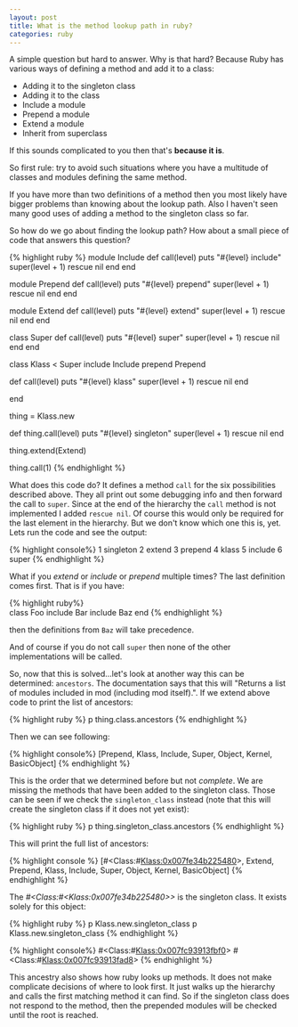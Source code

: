 ```yaml
---
layout: post
title: What is the method lookup path in ruby?
categories: ruby
---
```



A simple question but hard to answer. Why is that hard? Because Ruby has various ways of defining a method and add it to a class:

* Adding it to the singleton class
* Adding it to the class
* Include a module
* Prepend a module
* Extend a module
* Inherit from superclass

If this sounds complicated to you then that's __because it is__.

So first rule: try to avoid such situations where you have a multitude of classes and modules defining the same method.

If you have more than two definitions of a method then you most likely have bigger problems than knowing about the lookup path.
Also I haven't seen many good uses of adding a method to the singleton class so far.

So how do we go about finding the lookup path? How about a small piece of code that answers this question?

{% highlight ruby %}
module Include
  def call(level)
    puts "#{level} include"
    super(level + 1) rescue nil
  end
end

module Prepend
  def call(level)
    puts "#{level} prepend"
    super(level + 1) rescue nil
  end
end

module Extend
  def call(level)
    puts "#{level} extend"
    super(level + 1) rescue nil
  end
end

class Super
  def call(level)
    puts "#{level} super"
    super(level + 1) rescue nil
  end
end

class Klass < Super
  include Include
  prepend Prepend


  def call(level)
    puts "#{level} klass"
    super(level + 1) rescue nil
  end

end

thing = Klass.new


def thing.call(level)
  puts "#{level} singleton"
  super(level + 1) rescue nil
end

thing.extend(Extend)


thing.call(1)
{% endhighlight %}

What does this code do? It defines a method ```call``` for the six possibilities described above. They all print out some debugging info and then forward the call to ```super```. Since at the end of the hierarchy the ```call``` method is not implemented I added ```rescue nil```. Of course this would only be required for the last element in the hierarchy. But we don't know which one this is, yet. Lets run the code and see the output:

{% highlight console%}
1 singleton
2 extend
3 prepend
4 klass
5 include
6 super
{% endhighlight %}

What if you _extend_ or _include_ or _prepend_ multiple times? The last definition comes first. That is if you have:

{% highlight ruby%}  
class Foo
  include Bar
  include Baz
end
{% endhighlight %}

then the definitions from ```Baz``` will take precedence.

And of course if you do not call ```super``` then none of the other implementations will be called.

So, now that this is solved...let's look at another way this can be determined: ```ancestors```. The documentation says that this will "Returns a list of modules included in mod (including mod itself).".
If we extend above code to print the list of ancestors:

{% highlight ruby %}
p thing.class.ancestors
{% endhighlight %}

Then we can see following:

{% highlight console%}
[Prepend, Klass, Include, Super, Object, Kernel, BasicObject]
{% endhighlight %}

This is the order that we determined before but not _complete_. We are missing the methods that have been added to the singleton class. Those can be seen if we check the ```singleton_class```
instead (note that this will create the singleton class if it does not yet exist):

{% highlight ruby %}
p thing.singleton_class.ancestors
{% endhighlight %}

This will print the full list of ancestors:

{% highlight console %}
[#<Class:#<Klass:0x007fe34b225480>>, Extend, Prepend, Klass, Include, Super, Object, Kernel, BasicObject]
{% endhighlight %}

The _#&lt;Class:#&lt;Klass:0x007fe34b225480&gt;&gt;_ is the singleton class. It exists solely for this object:

{% highlight ruby %}
p Klass.new.singleton_class
p Klass.new.singleton_class
{% endhighlight %}

{% highlight console%}
#<Class:#<Klass:0x007fc93913fbf0>>
#<Class:#<Klass:0x007fc93913fad8>>
{% endhighlight %}

This ancestry also shows how ruby looks up methods. It does not make complicate decisions of where to look first. It just walks up the hierarchy and calls the first matching method it can find. So if the singleton class does not respond to the method, then the prepended modules will be checked until the root is reached.
